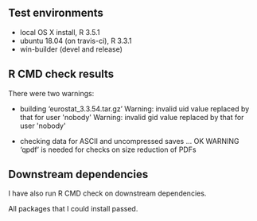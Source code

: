 ## Test environments
* local OS X install, R 3.5.1
* ubuntu 18.04 (on travis-ci), R 3.3.1
* win-builder (devel and release)

## R CMD check results

There were two warnings:

* building ‘eurostat_3.3.54.tar.gz’
Warning: invalid uid value replaced by that for user 'nobody'
Warning: invalid gid value replaced by that for user 'nobody'

* checking data for ASCII and uncompressed saves ... OK
 WARNING
‘qpdf’ is needed for checks on size reduction of PDFs



## Downstream dependencies

I have also run R CMD check on downstream dependencies.

All packages that I could install passed.


